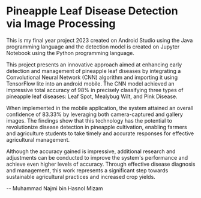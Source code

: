# Pineapple Leaf Disease Detection via Image Processing 

This is my final year project 2023 created on Android Studio using the Java programming language and the detection model is created on Jupyter Notebook using the Python programming language.

This project presents an innovative approach aimed at enhancing early detection and management of pineapple leaf diseases by integrating a Convolutional Neural Network (CNN) algorithm and importing it using TensorFlow lite into an android mobile. The CNN model achieved an impressive total accuracy of 98% in precisely classifying three types of pineapple leaf diseases: Leaf Spot, Mealybug Wilt, and Pink Disease. 

When implemented in the mobile application, the system attained an overall confidence of 83.33% by leveraging both camera-captured and gallery images. The findings show that this technology has the potential to revolutionize disease detection in pineapple cultivation, enabling farmers and agriculture students to take timely and accurate responses for effective agricultural management. 

Although the accuracy gained is impressive, additional research and adjustments can be conducted to improve the system's performance and achieve even higher levels of accuracy. Through effective disease diagnosis and management, this work represents a significant step towards sustainable agricultural practices and increased crop yields.

-- Muhammad Najmi bin Hasnol Mizam
